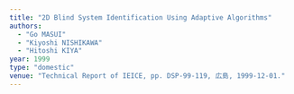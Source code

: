 ```yaml
---
title: "2D Blind System Identification Using Adaptive Algorithms"
authors:
  - "Go MASUI"
  - "Kiyoshi NISHIKAWA"
  - "Hitoshi KIYA"
year: 1999
type: "domestic"
venue: "Technical Report of IEICE, pp. DSP-99-119, 広島, 1999-12-01."
---
```

